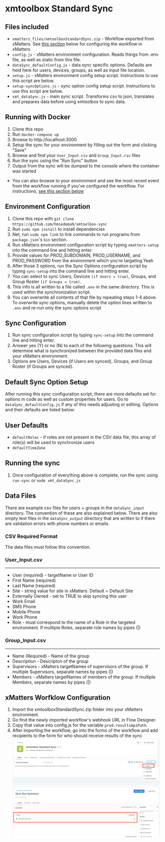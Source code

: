 # xmtoolbox Standard Sync
## Files included
- `xmatters_files/xmtoolboxStandardSync.zip` - Workflow exported from xMatters. See [this section](#xmatters-worfklow-configuration) below for configuring the workflow in xMatters
- `config.js` - xMatters environment configuration. Reads things from .env file, as well as static from this file.
- `dataSync_defaultConfig.js` - data sync specific options. Defaults are held here for users, devices, groups, as well as input file location.
- `setup.js` - xMatters environment config setup script. Instructions to use this script are below.
- `setup-syncOptions.js` - sync option config setup script. Instructions to use this script are below.
- `xmt_dataSync.js` - main sync script. Transforms csv to json, translates and prepares data before using xmtoolbox to sync data.

## Running with Docker
1. Clone this repo
2. Run `docker-compose up`
3. Browse to http://localhost:3000
4. Setup the sync for your environment by filling out the form and clicking "Save"
5. Browse and find your `User_Input.csv` and `Group_Input.csv` files
6. Run the sync using the "Run Sync" button
7. Output from the sync will be dumped to the console where the container was started
 - You can also browse to your environment and see the most recent event from the workflow running if you've configured the workflow. For instructions, [see this section below](#xmatters-worfklow-configuration) 

## Environment Configuration
1. Clone this repo with `git clone https://github.com/hmiedema9/xmtoolbox-sync`
2. Run `sudo npm install` to install dependencies
3. Net, run `sudo npm link` to link commands to run programs from `package.json`'s `bin` section.
4. Run xMatters environment configuration script by typing `xmatters-setup` into the command line and hitting enter.
5. Provide values for PROD_SUBDOMAIN, PROD_USERNAME, and PROD_PASSWORD from the environment which you're targeting.Yeah
6. After those 3 options, run the Sync Options configuration script by typing `sync-setup` into the command line and hitting enter.
7. You can select to sync Users, Devices `(if Users = true)`, Groups, and Group Roster `(if Groups = true)`.
8. This info is all written to a file called `.env` in the same directory. This is used within the synchronization script.
9. You can overwrite all contents of that file by repeating steps 1-4 above. To overwrite sync options, manually delete the option lines written to `.env` and re-run only the sync options script

## Sync Configuration
1. Run sync configuration script by typing `sync-setup` into the command line and hitting enter.
2. Answer yes (Y) or no (N) to each of the following questions. This will determine what is synchronized between the provided data files and your xMatters environment.
3. Options are Users, Devices (if Users are synced), Groups, and Group Roster (if Groups are synced).

## Default Sync Option Setup
After running this sync configuration script, there are more defaults set for options in code as well as custom properties for users. Go to `dataSync_defaultConfig.js` if any of this needs adjusting or editing. Options and their defaults are listed below:

User Defaults
----
- `defaultRoles` - if roles are not present in the CSV data file, this array of role(s) will be used to synchronize users
- `defaultTimeZone`

## Running the sync
1. Once configuration of everything above is complete, run the sync using `run-sync` or `node xmt_dataSync.js`

## Data Files
There are example csv files for users + groups in the `dataSync_input` directory. The convention of these are also explained below. There are also empty text files in the `dataSync_output` directory that are written to if there are validation errors with phone numbers or emails.

### CSV Required Format
The data files must follow this convention.

### User_Input.csv
 ----
-  User (required) - targetName or User ID
- First Name (required)
- Last Name (required)
- Site - string value for site in xMatters. Default = Default Site
- Externally Owned - set to TRUE to skip syncing this user
- Work Email
- SMS Phone
- Mobile Phone
- Work Phone
- Role - must correspond to the name of a Role in the targeted environment. If multiple Roles, separate role names by pipes (|)

### Group_Input.csv
 ----
- Name (Required) - Name of the group
- Description - Descripton of the group
- Supervisors - xMatters targetNames of supervisors of the group. If multiple Supervisors, separate names by pipes (|)
- Members - xMatters targetNames of members of the group. If multiple Members, separate names  by pipes (|)

## xMatters Worfklow Configuration
1. Import the xmtoolboxStandardSync.zip folder into your xMatters environment. 
2. Go find the newly imported workflow's webhook URL in Flow Designer.
3. Copy that value into config.js for the variable `prod.resultsApiPath`.
4. After importing the workflow, go into the forms of the workflow and add recipients to the form for who should receive results of the sync
![Workflow Layout](media/sync-flow1.png?raw=true)
![Workflow Recipients](media/sync-flow2.png?raw=true)
